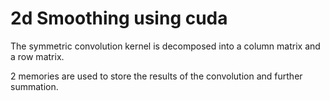 # 2d Smoothing using cuda


The symmetric convolution kernel is decomposed into a column matrix and a row matrix.

2 memories are used to store the results of the convolution and further summation.
